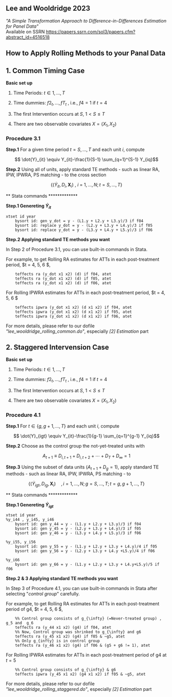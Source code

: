## Lee and Wooldridge 2023
_"A Simple Transformation Approach to Difference-in-Differences Estimation for Panel Data"_  
	Available on SSRN https://papers.ssrn.com/sol3/papers.cfm?abstract_id=4516518

## How to Apply Rolling Methods to your Panal Data
## 1. Common Timing Case

__Basic set up__

1) Time Periods: $t \in {1,...,T}$

2) Time dummies: $f2_t, ...,fT_t$ , i.e., $f4 =1$ if $t=4$

3) The first Intervention occurs at $S$, $1 < S \leq T$

4) There are two observable covariates $X=(X_1, X_2)$

### Procedure 3.1
__Step.1__ For a given time period $t = S, \ldots, T$ and each unit $i$, compute
```math
    \dot{Y}_{it} \equiv Y_{it}-\frac{1}{S-1} \sum_{q=1}^{S-1} Y_{iq}
```

__Step.2__ Using all of units, apply standard TE methods - such as linear RA, IPW, IPWRA, PS matching - to the cross section
```math
\{ ( \dot{Y}_{it}, D_i, \mathbf{X}_i) \ , \ i \ = \ 1, \ldots, N ;  t= S, \ldots, T \}
```

** Stata commands *************

__Step.1 Genereting $\dot{Y}_{it}$__
```
xtset id year
	bysort id: gen y_dot = y - (L1.y + L2.y + L3.y)/3 if f04
	bysort id: replace y_dot = y - (L2.y + L3.y + L4.y)/3 if f05
	bysort id: replace y_dot = y - (L3.y + L4.y + L5.y)/3 if f06
```

__Step.2 Applying standard TE methods you want__

In Step 2 of Procedure 3.1, you can use built-in commands in Stata.

For example, to get Rolling RA estimates for ATTs in each post-treatment period,  $t = 4, 5, 6 $, 
```
	teffects ra (y_dot x1 x2) (d) if f04, atet
	teffects ra (y_dot x1 x2) (d) if f05, atet
	teffects ra (y_dot x1 x2) (d) if f06, atet
```
For Rolling IPWRA estimates for ATTs in each post-treatment period,  $t = 4, 5, 6 $
```
	teffects ipwra (y_dot x1 x2) (d x1 x2) if f04, atet
	teffects ipwra (y_dot x1 x2) (d x1 x2) if f05, atet
	teffects ipwra (y_dot x1 x2) (d x1 x2) if f06, atet

```

For more details, please refer to our dofile _"lee_wooldridge_rolling_common.do"_, especially _[2] Estimation_ part


## 2. Staggered Intervension Case

__Basic set up__

1) Time Periods: $t \in {1,...,T}$

2) Time dummies: $f2_t, ...,fT_t$ , i.e., $f4 =1$ if $t=4$

3) The first Intervention occurs at $S$, $1 < S \leq T$

4) There are two observable covariates $X=(X_1, X_2)$

### Procedure 4.1
__Step.1__ For $t \in \{ g, g+1, \ldots, T \}$ and each unit $i$, compute
```math
   \dot{Y}_{igt} \equiv Y_{it}-\frac{1}{g-1} \sum_{q=1}^{g-1} Y_{iq}
```

__Step.2__ Choose as the control group the not-yet-treated units with 
```math
A_{t+1} \equiv  D_{i, t+1} + D_{i,t+2} + \cdots + D_T + D_{\infty} = 1
```

__Step.3__ Using the subset of data units ($A_{t+1} +D_g = 1$), apply standard TE methods - such as linear RA, IPW, IPWRA, PS matching - to
```math
\{ ( \dot{Y}_{igt}, D_{ig}, \mathbf{X}_i ) \quad , { i = 1, \ldots, N; g = S, \ldots, T; t = g, g+1, ..., T } \}
```


** Stata commands *************

__Step.1 Genereting $\dot{Y}_{igt}$__
```
xtset id year
%y_i44 , y_i45, y_i46
	bysort id: gen y_44 = y - (L1.y + L2.y + L3.y)/3 if f04
	bysort id: gen y_45 = y - (L2.y + L3.y + L4.y)/3 if f05
	bysort id: gen y_46 = y - (L3.y + L4.y + L5.y)/3 if f06

%y_i55, y_i56
	bysort id: gen y_55 = y - (L1.y + L2.y + L3.y + L4.y)/4 if f05
	bysort id: gen y_56 = y - (L2.y + L3.y + L4.y +L5.y)/4 if f06

%y_i66
	bysort id: gen y_66 = y - (L1.y + L2.y + L3.y + L4.y+L5.y)/5 if f06
```

__Step.2 & 3 Applying standard TE methods you want__

In Step 3 of Procedure 4.1, you can use built-in commands in Stata after selecting "_control group_" carefully.

For example, to get Rolling RA estimates for ATTs in each post-treatment period of g4,  $t = 4, 5, 6 $, 
```
	%% Control group consists of g_{\infty} (=Never-treated group) , g_5 and  g_6
	teffects ra (y_44 x1 x2) (g4) if f04, atet
	%% Now, Control group was shrinked to g_{\infty} and g6
	teffects ra (y_45 x1 x2) (g4) if f05 & ~g5, atet
	%% Only g_{infty} is in control group
	teffects ra (y_46 x1 x2) (g4) if f06 & (g5 + g6 != 1), atet
```
For Rolling IPWRA estimates for ATTs in each post-treatment period of g4 at $t = 5$
```
	%% Control group consists of g_{\infty} & g6
	teffects ipwra (y_45 x1 x2) (g4 x1 x2) if f05 & ~g5, atet
```

For more details, please refer to our dofile _"lee_wooldridge_rolling_staggered.do"_, especially _[2] Estimation_ part

